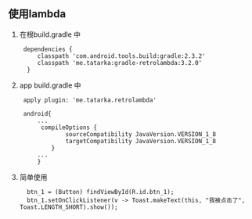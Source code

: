 ## 使用lambda 

1. 在根build.gradle 中

    	dependencies {
	        classpath 'com.android.tools.build:gradle:2.3.2'
	        classpath 'me.tatarka:gradle-retrolambda:3.2.0'
   		 }

2. app build.gradle 中

		apply plugin: 'me.tatarka.retrolambda'

		android{
			...
			 compileOptions {
			        sourceCompatibility JavaVersion.VERSION_1_8
			        targetCompatibility JavaVersion.VERSION_1_8
			    }
			...
			}

3. 简单使用

		 btn_1 = (Button) findViewById(R.id.btn_1);
		 btn_1.setOnClickListener(v -> Toast.makeText(this, "我被点击了", Toast.LENGTH_SHORT).show());


